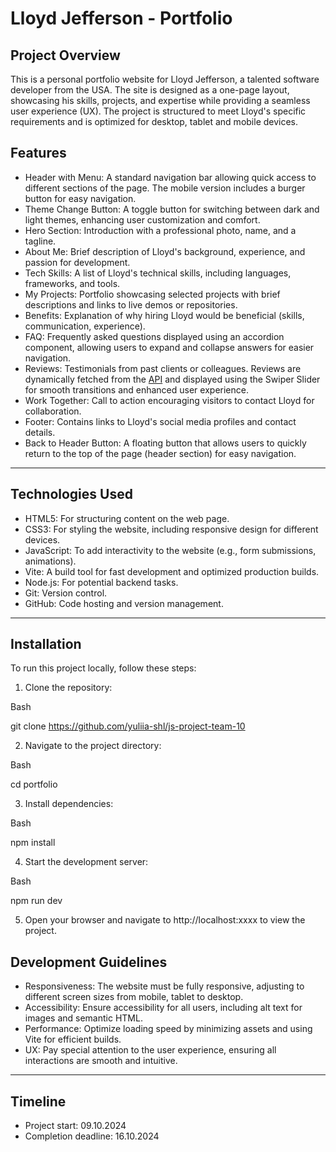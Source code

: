 # Lloyd Jefferson - Portfolio

## Project Overview

This is a personal portfolio website for Lloyd Jefferson, a talented software
developer from the USA. The site is designed as a one-page layout, showcasing
his skills, projects, and expertise while providing a seamless user experience
(UX). The project is structured to meet Lloyd's specific requirements and is
optimized for desktop, tablet and mobile devices.

## Features

- Header with Menu: A standard navigation bar allowing quick access to different sections of the page. The mobile version includes a burger button for easy navigation.
 - Theme Change Button: A toggle button for switching between dark and light themes, enhancing user customization and comfort.
- Hero Section: Introduction with a professional photo, name, and a tagline.
- About Me: Brief description of Lloyd's background, experience, and passion for
  development.
- Tech Skills: A list of Lloyd's technical skills, including languages,
  frameworks, and tools.
- My Projects: Portfolio showcasing selected projects with brief descriptions
  and links to live demos or repositories.
- Benefits: Explanation of why hiring Lloyd would be beneficial (skills,
  communication, experience).
- FAQ: Frequently asked questions displayed using an accordion component,
  allowing users to expand and collapse answers for easier navigation.
- Reviews: Testimonials from past clients or colleagues. Reviews are dynamically
  fetched from the [API](https://portfolio-js.b.goit.study/api/reviews) and
  displayed using the Swiper Slider for smooth transitions and enhanced user
  experience.
- Work Together: Call to action encouraging visitors to contact Lloyd for
  collaboration.
- Footer: Contains links to Lloyd's social media profiles and contact details.
- Back to Header Button: A floating button that allows users to quickly return to the top of the page (header section) for easy navigation.

---

## Technologies Used

- HTML5: For structuring content on the web page.
- CSS3: For styling the website, including responsive design for different
  devices.
- JavaScript: To add interactivity to the website (e.g., form submissions,
  animations).
- Vite: A build tool for fast development and optimized production builds.
- Node.js: For potential backend tasks.
- Git: Version control.
- GitHub: Code hosting and version management.

---

## Installation

To run this project locally, follow these steps:

1. Clone the repository:

Bash

git clone https://github.com/yuliia-shl/js-project-team-10

2. Navigate to the project directory:

Bash

cd portfolio

3. Install dependencies:

Bash

npm install

4. Start the development server:

Bash

npm run dev

5. Open your browser and navigate to http://localhost:xxxx to view the project.

## Development Guidelines

- Responsiveness: The website must be fully responsive, adjusting to different
  screen sizes from mobile, tablet to desktop.
- Accessibility: Ensure accessibility for all users, including alt text for
  images and semantic HTML.
- Performance: Optimize loading speed by minimizing assets and using Vite for
  efficient builds.
- UX: Pay special attention to the user experience, ensuring all interactions
  are smooth and intuitive.

---

## Timeline

- Project start: 09.10.2024
- Completion deadline: 16.10.2024
